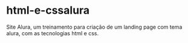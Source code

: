# html-e-cssalura
Site Alura, um treinamento para criação de um landing page com tema alura, com as tecnologias html e css.
